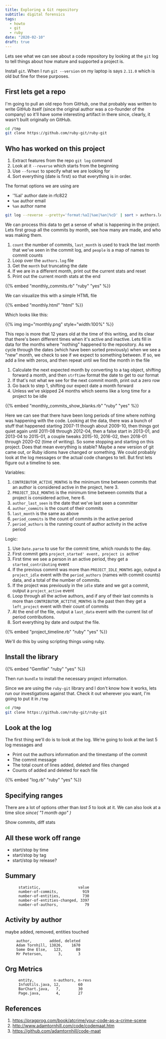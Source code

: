 ```yaml
---
title: Exploring a Git repository
subtitle: digital forensics
tags:
  - howto
  - git
  - ruby
date: "2020-02-10"
draft: true
---
```


Lets see what we can see about a code repository by looking at the `git` log to tell things about how mature and supported a project is. 

Install `git`.  When I run `git --version` on my laptop is says `2.11.0` which is old but fine for these purposes.

## First lets get a repo

I'm going to pull an old repo from GitHub, one that probably was written to write GitHub itself (since the original author was a co-founder of the company) so it'll have some interesting artifact in there since, clearly, it wasn't built originally on GitHub.

```bash
cd /tmp
git clone https://github.com/ruby-git/ruby-git
```

## Who has worked on this project

1. Extract features from the repo `git log` command
2. Look at it `--reverse` which starts from the beginning
3. Use `--format` to specify what we are looking for
4. Sort everything (date is first) so that everything is in order.

The format options we are using are
- '%aI' author date in rfc822
- `%ae` author email
- `%an` author name

```bash
git log --reverse --pretty='format:%aI|%ae|%an|%cD' | sort > authors.log
```

We can process this data to get a sense of what is happening in the project.  Lets first group all the commits by month, see how many are made, and who was making them.

1. `count` the number of commits, `last_month` is used to track the last month that we've seen in the commit log, and `people` is a map of names to commit counts
2. Loop over the `authors.log` file
3. Get the `month` but truncating the date
4. If we are in a different month, print out the current stats and reset
5. Print out the current month stats at the end

{{% embed "monthly_commits.rb" "ruby" "yes" %}}

We can visualize this with a simple HTML file

{{% embed "monthly.html" "html" %}}

Which looks like this:

{{% img img="monthly.png" style="width:100%" %}}

This repo is more that 12 years old at the time of this writing, and its clear that there's been different times when it's active and inactive. Lets fill in data for the months where "nothing" happened to the repository. As we cycle through the dates (which have been sorted previously) when we see a "new" month, we check to see if we expect to something between. If so, we add a line with zeros, and then repeat until we find the month in the file

1. Calculate the next expected month by converting to a tag object, shifting forward a month, and then `strftime` format the date to get to our format
2. If that's not what we see for the next commit month, print out a zero row
3. Go back to step 1, shifting our expect date a month forward
4. Unless we've skipped 24 months which seems like a long time for a project to be idle

{{% embed "monthly_commits_show_blanks.rb" "ruby" "yes" %}}

Here we can see that there have been long periods of time where nothing was happening with the code. Looking at the data, there was a bunch of stuff that happened starting 2007-11 though about 2009-10, then things got quiet again until 2011-08 through 2012-04, then a false start in 2013-01, and 2013-04 to 2015-01, a couple tweaks 2015-10, 2016-02, then 2018-01 through 2020-02 (time of writing). So some stopping and starting on this project.  Does that mean everything is stable? Maybe a new version of git came out, or Ruby idioms have changed or something.  We could probably look at the log messages or the actual code changes to tell.  But first lets figure out a timeline to see.

Variables:

1. `CONTRIBUTOR_ACTIVE_MONTHS` is the minimum time between commits that an author is considered active in the project, here 3.
2. `PROJECT_IDLE_MONTHS` is the minimum time between commits that a project is considered active, here 6.
3. `author_last_seen` is the date that we've last seen a committer
4. `author_commits` is the count of their commits
5. `last_month` is the same as above
6. `period_commits` is the count of commits in the active period
7. `period_authors` is the running count of author activity in the active period

Logic:

1. Use `Date.parse` to use for the commit time, which rounds to the day.
2. First commit gets `project_started' event, project is `active`
3. First time we see a person in an active period, they get a `started_contributing` event
4. If the previous commit was more than `PROJECT_IDLE_MONTHS` ago, output a `project_idle` event with the `period_authors` (names with commit counts) data, and a total of the number of commits.
5. If the project was previously in the `idle` state and we got a commit, output a `project_active` event
6. Loop through all the active authors, and if any of their last commits is more than `CONTRIBUTOR_ACTITVE_MONTHS` is the past then they get a `left_project` event with their count of commits
7. At the end of the file, output a `last_data` event with the current list of period contributions.
8. Sort everything by date and output the file.

{{% embed "project_timeline.rb" "ruby" "yes" %}}


We'll do this by using scripting things using ruby.

## Install the library

{{% embed "Gemfile" "ruby" "yes" %}}

Then run `bundle` to install the necessary project information.

Since we are using the `ruby-git` library and I don't know how it works, lets run our investigations against that.  Check it out wherever you want, I'm going to put it in `/tmp`

```bash
cd /tmp
git clone https://github.com/ruby-git/ruby-git
```

## Look at the log

The first thing we'll do is to look at the log.  We're going to look at the last 5 log messages and

- Print out the authors information and the timestamp of the commit
- The commit message
- The total count of lines added, deleted and files changed
- Counts of added and deleted for each file

{{% embed "log.rb" "ruby" "yes" %}}

## Specifying ranges

There are a lot of options other than _last 5_ to look at it.  We can also look at a time slice _since( "1 month ago" )_



Show commits, diff stats

## All these work off range

- start/stop by time
- start/stop by tag
- start/stop by release?

## Summary

          statistic,                 value
          number-of-commits,           919
          number-of-entities,          730
          number-of-entities-changed, 3397
          number-of-authors,            79
		  
## Activity by author

maybe added, removed, entities touched

         author,        added, deleted
         Adam Tornhill, 13826,    1670
         Some One Else,   123,      80
         Mr Petersen,       3,       3

## Org Metrics

          entity,         n-authors, n-revs
          InfoUtils.java, 12,        60
          BarChart.java,   7,        30
          Page.java,       4,        27


## References

1. https://pragprog.com/book/atcrime/your-code-as-a-crime-scene
2. http://www.adamtornhill.com/code/codemaat.htm
3. https://github.com/adamtornhill/code-maat

